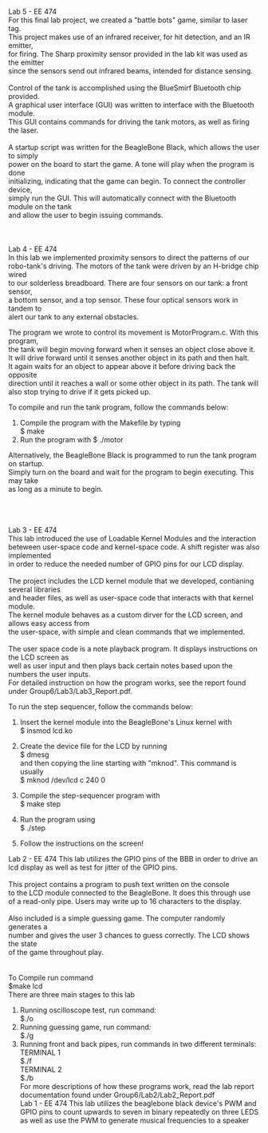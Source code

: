 Lab 5 - EE 474 <br />
For this final lab project, we created a "battle bots" game, similar to laser tag. <br />
This project makes use of an infrared receiver, for hit detection, and an IR emitter, <br />
for firing. The Sharp proximity sensor provided in the lab kit was used as the emitter <br />
since the sensors send out infrared beams, intended for distance sensing. <br />
<br />
Control of the tank is accomplished using the BlueSmirf Bluetooth chip provided. <br />
A graphical user interface (GUI) was written to interface with the Bluetooth module. <br />
This GUI contains commands for driving the tank motors, as well as firing the laser. <br />
<br />
A startup script was written for the BeagleBone Black, which allows the user to simply <br />
power on the board to start the game. A tone will play when the program is done <br />
initializing, indicating that the game can begin. To connect the controller device, <br />
simply run the GUI. This will automatically connect with the Bluetooth module on the tank <br />
and allow the user to begin issuing commands.
<br />
<br />
<br />
<br />
Lab 4 - EE 474 <br />
In this lab we implemented proximity sensors to direct the patterns of our <br />
robo-tank's driving. The motors of the tank were driven by an H-bridge chip wired <br />
to our solderless breadboard. There are four sensors on our tank: a front sensor, <br />
a bottom sensor, and a top sensor. These four optical sensors work in tandem to <br />
alert our tank to any external obstacles. <br />

The program we wrote to control its movement is MotorProgram.c. With this program, <br />
the tank will begin moving forward when it senses an object close above it. <br />
It will drive forward until it senses another object in its path and then halt. <br />
It again waits for an object to appear above it before driving back the opposite <br />
direction until it reaches a wall or some other object in its path. The tank will <br />
also stop trying to drive if it gets picked up. <br />

To compile and run the tank program, follow the commands below:
1. Compile the program with the Makefile by typing <br />
    $ make
2. Run the program with 
    $ ./motor

Alternatively, the BeagleBone Black is programmed to run the tank program on startup. <br />
Simply turn on the board and wait for the program to begin executing. This may take <br />
as long as a minute to begin.
<br />
<br />
<br />
<br />



Lab 3 - EE 474 <br />
This lab introduced the use of Loadable Kernel Modules and the interaction <br />
beteween user-space code and kernel-space code. A shift register was also implemented <br />
in order to reduce the needed number of GPIO pins for our LCD display. <br />
<br/>
The project includes the LCD kernel module that we developed, contianing several libraries <br /> 
and header files, as well as user-space code that interacts with that kernel module. <br />
The kernel module behaves as a custom dirver for the LCD screen, and allows easy access from <br />
the user-space, with simple and clean commands that we implemented. <br />
<br />
The user space code is a note playback program. It displays instructions on the LCD screen as <br />
well as user input and then plays back certain notes based upon the numbers the user inputs. <br />
For detailed instruction on how the program works, see the report found under Group6/Lab3/Lab3_Report.pdf. <br />

To run the step sequencer, follow the commands below: <br />
1. Insert the kernel module into the BeagleBone's Linux kernel with <br />
$ insmod lcd.ko <br />

2. Create the device file for the LCD by running <br />
$ dmesg <br />
   and then copying the line starting with "mknod". This command is usually <br />
$ mknod /dev/lcd c 240 0 <br />

3. Compile the step-sequencer program with <br />
$ make step <br />

4. Run the program using <br />
$ ./step <br />

5. Follow the instructions on the screen! <br />





Lab 2 - EE 474
This lab utilizes the GPIO pins of the BBB in order to drive an <br /> 
lcd display as well as test for jitter of the GPIO pins.<br /> 
<br />
This project contains a program to push text written on the console <br />
to the LCD module connected to the BeagleBone. It does this through use <br />
of a read-only pipe. Users may write up to 16 characters to the display. <br />
<br />
Also included is a simple guessing game. The computer randomly generates a <br />
number and gives the user 3 chances to guess correctly. The LCD shows the state <br />
of the game throughout play. <br />
<br /> 
<br />
To Compile run command <br />
$make lcd
<br />
There are three main stages to this lab<br /> 
1. Running oscilloscope test, run command:<br />
$./o
2. Running guessing game, run command:<br />
$./g
3. Running front and back pipes, run commands in two different terminals:<br />
TERMINAL 1 <br />
$./f<br />
TERMINAL 2 <br />
$./b<br />
For more descriptions of how these programs work, read the lab report
documentation found under Group6/Lab2/Lab2_Report.pdf <br />
Lab 1 - EE 474
This lab utilizes the beaglebone black device's PWM and GPIO pins
to count upwards to seven in binary repeatedly on three LEDS as
well as use the PWM to generate musical frequencies to a speaker
